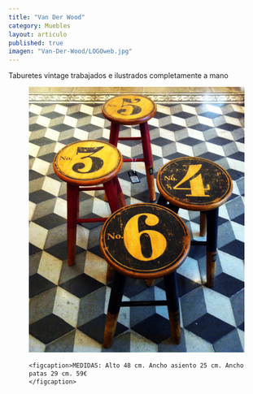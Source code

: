 ```yaml
---
title: "Van Der Wood"
category: Muebles
layout: articulo
published: true
imagen: "Van-Der-Wood/LOGOweb.jpg"
---
```


Taburetes vintage trabajados e ilustrados completamente a mano
<figure>
	<a href="/images/Van-Der-Wood/Web.jpg"><img src="/images/Van-Der-Wood/Web.jpg" alt="image"></a>

	<figcaption>MEDIDAS: Alto 48 cm. Ancho asiento 25 cm. Ancho patas 29 cm. 59€	
    </figcaption>
</figure>
